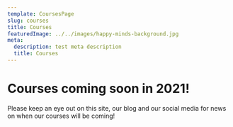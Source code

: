 ```yaml
---
template: CoursesPage
slug: courses
title: Courses
featuredImage: ../../images/happy-minds-background.jpg
meta:
  description: test meta description
  title: Courses
---
```


# Courses coming soon in 2021!

Please keep an eye out on this site, our blog and our social media for news on when our courses will be coming!